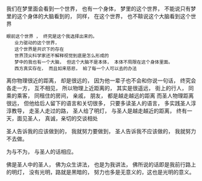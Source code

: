 # 



我们在梦里面会看到一个世界， 也有一个身体， 梦里的这个世界， 不能说只有梦里的这个身体的大脑看到的， 同样， 在这个世界， 也不鞥说这个大脑看到这个世界


    眼前这个世界 ， 终究是这个我选择出来的。
       业力驱动的这个世界， 
       这个世界是共识下的存在
       世界顶尖科学家还不解释视觉到底是怎么形成的
       梦中的我也有一个大脑， 但这个大脑不是本体， 本体不局限在这个身体里面。 
       西方真实存在， 而且如来慈悲， 給了每一个人可以去的办法
       
       
       
离你物理很近的距离， 却是很远的， 因为他一辈子也不会和你说一句话， 终究会各走一方， 互不相见， 所以物理上近距离的， 其实是很遥远， 街上的行人， 同乘的乘客， 同租住的房间， 亲戚， 朋友， 都是越走越远的距离
而圣人物理距离很远， 但他给后人留下的语言和关切很多， 只要多读圣人的语言， 多实践圣人淳淳教导， 走圣人走过的路， 圣人给了明灯， 与圣人是越走越近的距离， 终有一天，面见圣人， 真诚，亲切的交谈相处

圣人告诉我的应该做到的， 我就努力要做到， 
圣人告诉我不应该做的， 我就努力不去做。 

为与不为， 与圣人的话相应。

佛是圣人中的圣人， 佛为众生讲法， 也是为我讲法， 佛所说的话即是我前行路上的明灯， 没有光明，路就是黑暗的， 努力也多是无意义的，这也是光明的意义。 


 